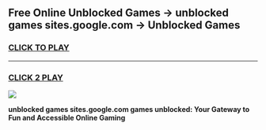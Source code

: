
## Free Online Unblocked Games → unblocked games sites.google.com → Unblocked Games
<h3>
<a href="https://premium.freeplayer.one?title=unblocked_games_sites.google.com&ref=21F">CLICK TO PLAY</a></h3>
<hr>

<h3>
<a href="https://premium.freeplayer.one?title=unblocked_games_sites.google.com&ref=21F">CLICK 2 PLAY</a>
  
</h3>

<a href="https://premium.freeplayer.one?title=unblocked_games_sites.google.com&ref=21F/"><img src="https://clearcache.store/games.png"></a>


**unblocked games sites.google.com games unblocked: Your Gateway to Fun and Accessible Online Gaming**
